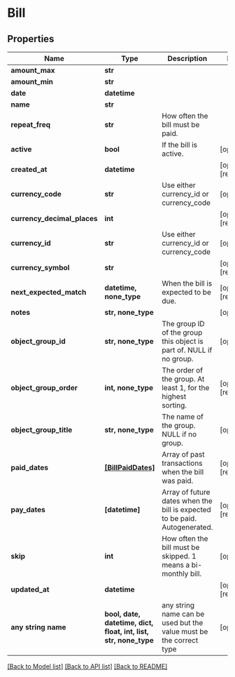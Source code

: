 # Bill


## Properties
Name | Type | Description | Notes
------------ | ------------- | ------------- | -------------
**amount_max** | **str** |  | 
**amount_min** | **str** |  | 
**date** | **datetime** |  | 
**name** | **str** |  | 
**repeat_freq** | **str** | How often the bill must be paid. | 
**active** | **bool** | If the bill is active. | [optional] 
**created_at** | **datetime** |  | [optional] [readonly] 
**currency_code** | **str** | Use either currency_id or currency_code | [optional] 
**currency_decimal_places** | **int** |  | [optional] [readonly] 
**currency_id** | **str** | Use either currency_id or currency_code | [optional] 
**currency_symbol** | **str** |  | [optional] [readonly] 
**next_expected_match** | **datetime, none_type** | When the bill is expected to be due. | [optional] [readonly] 
**notes** | **str, none_type** |  | [optional] 
**object_group_id** | **str, none_type** | The group ID of the group this object is part of. NULL if no group. | [optional] 
**object_group_order** | **int, none_type** | The order of the group. At least 1, for the highest sorting. | [optional] [readonly] 
**object_group_title** | **str, none_type** | The name of the group. NULL if no group. | [optional] 
**paid_dates** | [**[BillPaidDates]**](BillPaidDates.md) | Array of past transactions when the bill was paid. | [optional] [readonly] 
**pay_dates** | **[datetime]** | Array of future dates when the bill is expected to be paid. Autogenerated. | [optional] [readonly] 
**skip** | **int** | How often the bill must be skipped. 1 means a bi-monthly bill. | [optional] 
**updated_at** | **datetime** |  | [optional] [readonly] 
**any string name** | **bool, date, datetime, dict, float, int, list, str, none_type** | any string name can be used but the value must be the correct type | [optional]

[[Back to Model list]](../README.md#documentation-for-models) [[Back to API list]](../README.md#documentation-for-api-endpoints) [[Back to README]](../README.md)


